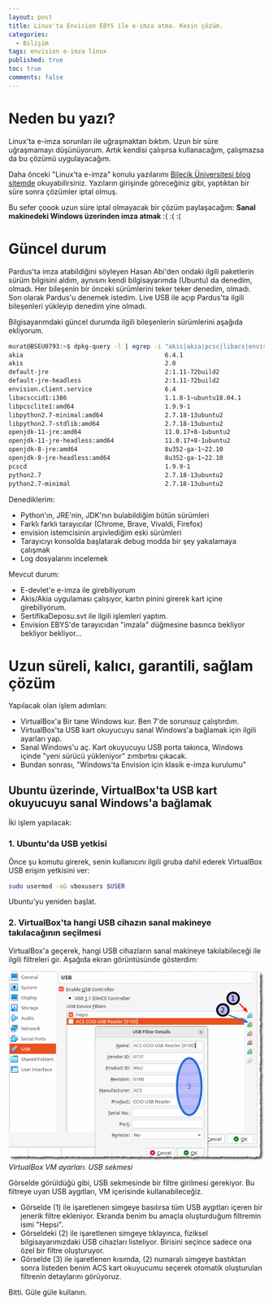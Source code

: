 ```yaml
---
layout: post
title: Linux'ta Envision EBYS ile e-imza atma. Kesin çözüm.
categories:
  - Bilişim
tags: envision e-imza linux
published: true
toc: true
comments: false
---
```


# Neden bu yazı?
Linux'ta e-imza sorunları ile uğraşmaktan bıktım. Uzun bir süre uğraşmamayı düşünüyorum. Artık kendisi çalışırsa kullanacağım, çalışmazsa da bu çözümü uygulayacağım.

Daha önceki "Linux'ta e-imza" konulu yazılarımı [Bilecik Üniversitesi blog sitemde](http://web.bilecik.edu.tr/murat-ozalp?s=linux+e-imza) okuyabilirsiniz. Yazıların girişinde göreceğiniz gibi, yaptıktan bir süre sonra çözümler iptal olmuş.

Bu sefer çoook uzun süre iptal olmayacak bir çözüm paylaşacağım: **Sanal makinedeki Windows üzerinden imza atmak** :( :( :(

# Güncel durum
Pardus'ta imza atabildiğini söyleyen Hasan Abi'den ondaki ilgili paketlerin sürüm bilgisini aldım, aynısını kendi bilgisayarımda (Ubuntu) da denedim, olmadı. Her bileşenin bir önceki sürümlerini teker teker denedim, olmadı. Son olarak Pardus'u denemek istedim. Live USB ile açıp Pardus'ta ilgili bileşenleri yükleyip denedim yine olmadı.

Bilgisayarımdaki güncel durumda ilgili bileşenlerin sürümlerini aşağıda ekliyorum.

```bash
murat@BSEU0793:~$ dpkg-query -l | egrep -i "akis|akia|pcsc|libacs|envision|jre|python2" | cut -c5-71
akia                                       6.4.1                   
akis                                       2.0                     
default-jre                                2:1.11-72build2         
default-jre-headless                       2:1.11-72build2         
envision.client.service                    6.4                     
libacsccid1:i386                           1.1.8-1~ubuntu18.04.1   
libpcsclite1:amd64                         1.9.9-1                 
libpython2.7-minimal:amd64                 2.7.18-13ubuntu2        
libpython2.7-stdlib:amd64                  2.7.18-13ubuntu2        
openjdk-11-jre:amd64                       11.0.17+8-1ubuntu2      
openjdk-11-jre-headless:amd64              11.0.17+8-1ubuntu2      
openjdk-8-jre:amd64                        8u352-ga-1~22.10        
openjdk-8-jre-headless:amd64               8u352-ga-1~22.10        
pcscd                                      1.9.9-1                 
python2.7                                  2.7.18-13ubuntu2        
python2.7-minimal                          2.7.18-13ubuntu2        
```

Denediklerim:
- Python'ın, JRE'nin, JDK'nın bulabildiğim bütün sürümleri
- Farklı farklı tarayıcılar (Chrome, Brave, Vivaldi, Firefox)
- envision istemcisinin arşivlediğim eski sürümleri
- Tarayıcıyı konsolda başlatarak debug modda bir şey yakalamaya çalışmak
- Log dosyalarını incelemek

Mevcut durum:
- E-devlet'e e-imza ile girebiliyorum
- Akis/Akia uygulaması çalışıyor, kartın pinini girerek kart içine girebiliyorum.
- SertifikaDeposu.svt ile ilgili işlemleri yaptım.
- Envision EBYS'de tarayıcıdan "imzala" düğmesine basınca bekliyor bekliyor bekliyor...

# Uzun süreli, kalıcı, garantili, sağlam çözüm

Yapılacak olan işlem adımları:
- VirtualBox'a Bir tane Windows kur. Ben 7'de sorunsuz çalıştırdım.
- VirtualBox'ta USB kart okuyucuyu sanal Windows'a bağlamak için ilgili ayarları yap.
- Sanal Windows'u aç. Kart okuyucuyu USB porta takınca, Windows içinde "yeni sürücü yükleniyor" zımbırtısı çıkacak.
- Bundan sonrası, "Windows'ta Envision için klasik e-imza kurulumu"

## Ubuntu üzerinde, VirtualBox'ta USB kart okuyucuyu sanal Windows'a bağlamak
İki işlem yapılacak:

### 1. Ubuntu'da USB yetkisi
Önce şu komutu girerek, senin kullanıcını ilgili gruba dahil ederek VirtualBox USB erişim yetkisini ver:
```bash
sudo usermod -aG vboxusers $USER
```

Ubuntu'yu yeniden başlat.

### 2. VirtualBox'ta hangi USB cihazın sanal makineye takılacağının seçilmesi
VirtualBox'a geçerek, hangi USB cihazların sanal makineye takılabileceği ile ilgili filtreleri gir. Aşağıda ekran görüntüsünde gösterdim:

![](/images/2022-12-09-linux-envision-eimza-kesincozum.png)
_VirtualBox VM ayarları. USB sekmesi_

Görselde görüldüğü gibi, USB sekmesinde bir filtre girilmesi gerekiyor. Bu filtreye uyan USB aygıtları, VM içerisinde kullanabileceğiz.

- Görselde (1) ile işaretlenen simgeye basılırsa tüm USB aygıtları içeren bir jenerik filtre ekleniyor. Ekranda benim bu amaçla oluşturduğum filtremin ismi "Hepsi".
- Görseldeki (2) ile işaretlenen simgeye tıklayınca, fiziksel bilgisayarımızdaki USB cihazları listeliyor. Birisini seçince sadece ona özel bir filtre oluşturuyor.
- Görselde (3) ile işaretlenen kısımda, (2) numaralı simgeye bastıktan sonra listeden benim ACS kart okuyucumu seçerek otomatik oluşturulan filtrenin detaylarını görüyoruz.

Bitti. Güle güle kullanın.
